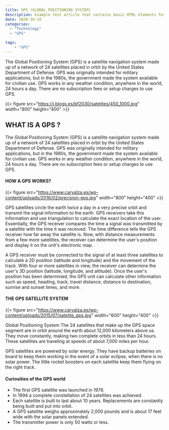 ```yaml
---
title: GPS (GLOBAL POSITIONING SYSTEM)
description: Example test article that contains basic HTML elements for text formatting on the Web.
date: 2020-10-10
categories:
  - "Technology"
  - "GPS"

tags:
    - "GPS"
---
```

The Global Positioning System (GPS) is a satellite navigation system made up of a network of 24 satellites placed in orbit by the United States Department of Defense. GPS was originally intended for military applications, but in the 1980s, the government made the system available for civilian use. GPS works in any weather condition, anywhere in the world, 24 hours a day. There are no subscription fees or setup charges to use GPS.
<!--more-->

{{< figure src="https://i.blogs.es/bf2030/satelites/450_1000.jpg" width="800" height="400"  >}}

## WHAT IS A GPS  ?

The Global Positioning System (GPS) is a satellite navigation system made up of a network of 24 satellites placed in orbit by the United States Department of Defense. GPS was originally intended for military applications, but in the 1980s, the government made the system available for civilian use. GPS works in any weather condition, anywhere in the world, 24 hours a day. There are no subscription fees or setup charges to use GPS.


#### HOW A GPS WORKS?

{{< figure src="https://www.carvalza.es/wp-content/uploads/2016/02/precision-gps.jpg" width="800" height="400"  >}}

GPS satellites circle the earth twice a day in a very precise orbit and transmit the signal information to the earth. GPS receivers take this information and use triangulation to calculate the exact location of the user. Essentially, the GPS receiver compares the time a signal was transmitted by a satellite with the time it was received. The time difference tells the GPS receiver how far away the satellite is. Now, with distance measurements from a few more satellites, the receiver can determine the user's position and display it on the unit's electronic map.

A GPS receiver must be connected to the signal of at least three satellites to calculate a 2D position (latitude and longitude) and the movement of the track. With four or more satellites in view, the receiver can determine the user's 3D position (latitude, longitude, and altitude). Once the user's position has been determined, the GPS unit can calculate other information such as speed, heading, track, travel distance, distance to destination, sunrise and sunset times, and more.

#### THE GPS SATELLITE SYSTEM

{{< figure src="https://www.carvalza.es/wp-content/uploads/2015/07/satelite_gps.jpg" width="600" height="400"  >}}


Global Positioning System The 24 satellites that make up the GPS space segment are in orbit around the earth about 12,000 kilometers above us. They move constantly, making two complete orbits in less than 24 hours. These satellites are traveling at speeds of about 7,000 miles per hour.

GPS satellites are powered by solar energy. They have backup batteries on board to keep them working in the event of a solar eclipse, when there is no solar power. The little rocket boosters on each satellite keep them flying on the right track.


#### Curiosities of the GPS world

* The first GPS satellite was launched in 1978.
* In 1994 a complete constellation of 24 satellites was achieved.
* Each satellite is built to last about 10 years. Replacements are constantly being built and put into orbit.
* A GPS satellite weighs approximately 2,000 pounds and is about 17 feet wide with the solar panels extended.
* The transmitter power is only 50 watts or less.
